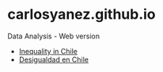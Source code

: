 # carlosyanez.github.io
 Data Analysis - Web version 
 
* [Inequality in Chile](https://carlosyanez.github.io/Chiles_Inequality.html)
* [Desigualdad en Chile](https://carlosyanez.github.io/Chiles_Inequality_es.html)
